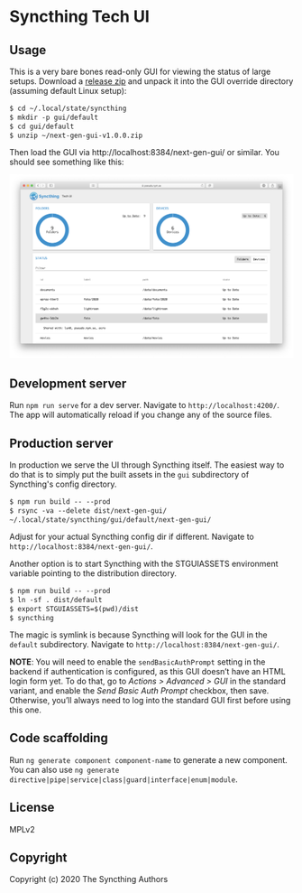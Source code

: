 # Syncthing Tech UI

## Usage

This is a very bare bones read-only GUI for viewing the status of large
setups. Download a [release
zip](https://github.com/kastelo/syncthing-tech-ui/releases) and unpack it
into the GUI override directory (assuming default Linux setup):

```
$ cd ~/.local/state/syncthing
$ mkdir -p gui/default
$ cd gui/default
$ unzip ~/next-gen-gui-v1.0.0.zip
```

Then load the GUI via http://localhost:8384/next-gen-gui/ or similar. You should see something like this:

![Screenshot](screenshot.png)

## Development server

Run `npm run serve` for a dev server. Navigate to `http://localhost:4200/`. The
app will automatically reload if you change any of the source files.

## Production server

In production we serve the UI through Syncthing itself. The easiest way to
do that is to simply put the built assets in the `gui` subdirectory of
Syncthing's config directory.

```
$ npm run build -- --prod
$ rsync -va --delete dist/next-gen-gui/ ~/.local/state/syncthing/gui/default/next-gen-gui/
```

Adjust for your actual Syncthing config dir if different. Navigate to
`http://localhost:8384/next-gen-gui/`.

Another option is to start Syncthing with the STGUIASSETS environment
variable pointing to the distribution directory.

```
$ npm run build -- --prod
$ ln -sf . dist/default
$ export STGUIASSETS=$(pwd)/dist
$ syncthing
```

The magic is symlink is because Syncthing will look for the GUI in the
`default` subdirectory. Navigate to `http://localhost:8384/next-gen-gui/`.

**NOTE**: You will need to enable the `sendBasicAuthPrompt` setting in the
backend if authentication is configured, as this GUI doesn’t have an HTML
login form yet. To do that, go to *Actions > Advanced > GUI* in the standard
variant, and enable the *Send Basic Auth Prompt* checkbox, then
save. Otherwise, you’ll always need to log into the standard GUI first before
using this one.

## Code scaffolding

Run `ng generate component component-name` to generate a new component. You
can also use `ng generate
directive|pipe|service|class|guard|interface|enum|module`.

## License

MPLv2

## Copyright

Copyright (c) 2020 The Syncthing Authors
